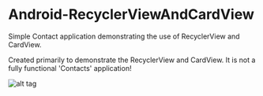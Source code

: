 # Android-RecyclerViewAndCardView
Simple Contact application demonstrating the use of RecyclerView and CardView. 

Created primarily to demonstrate the RecyclerView and CardView. It is not a fully functional 'Contacts' application!

![alt tag](http://i.imgur.com/wRjmDzM.png)
